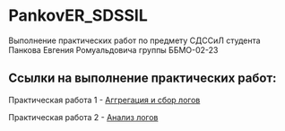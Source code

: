 # PankovER_SDSSIL
Выполнение практических работ по предмету СДССиЛ студента Панкова Евгения Ромуальдовича группы ББМО-02-23

## Ссылки на выполнение практических работ:
Практическая работа 1 - [Аггрегация и сбор логов](https://github.com/Evgesha8286/PankovER_SDSSiL/tree/299cb9babe4177833371c2dc5e0601379117c07d/PR1)

Практическая работа 2 - [Анализ логов](https://github.com/Evgesha8286/PankovER_SDSSiL/tree/fb7cbfc1706260ee645914444a35921dc9000d0b/PR2)
